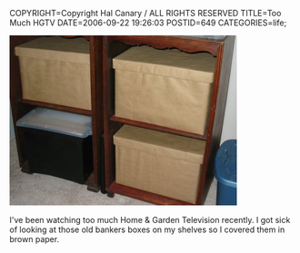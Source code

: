 COPYRIGHT=Copyright Hal Canary / ALL RIGHTS RESERVED
TITLE=Too Much HGTV
DATE=2006-09-22 19:26:03
POSTID=649
CATEGORIES=life;

![bankers boxes](/images/2006-09-22_bankers_boxes.jpg)

I've been watching too much Home & Garden Television recently. I got sick of looking at those old bankers boxes on my shelves so I covered them in brown paper.
